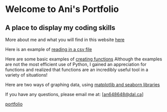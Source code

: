 # Welcome to Ani's Portfolio

## A place to display my coding skills

More about me and what you will find in this website [here](https://github.com/an648648/portfolio.github.io/blob/main/background.md)

Here is an example of [reading in a csv file](https://github.com/an648648/portfolio.github.io/blob/main/reading_in_a_file.ipynb)

Here are some basic examples of [creating functions](https://github.com/an648648/portfolio.github.io/blob/main/creating_functions.ipynb) 
Although the examples are not the most efficient use of Python, I gained an appreciation for functions and realized that functions are an incredibly useful tool in a variety of situations! 

Here are two ways of graphing data, using [matplotlib and seaborn libraries](https://github.com/an648648/portfolio.github.io/blob/main/data_visualizations.ipynb)

If you have any questions, please email me at:
[an648648@dal.ca]

[portfolio](Portfolio_work.md)
